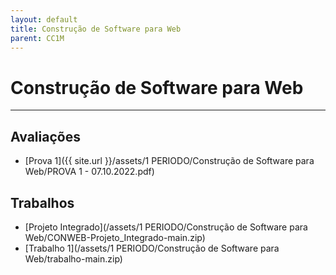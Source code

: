 ```yaml
---
layout: default
title: Construção de Software para Web
parent: CC1M
---
```


# Construção de Software para Web

---

## Avaliações

- [Prova 1]({{ site.url }}/assets/1 PERIODO/Construção de Software para Web/PROVA 1 - 07.10.2022.pdf)

## Trabalhos

- [Projeto Integrado](/assets/1 PERIODO/Construção de Software para Web/CONWEB-Projeto_Integrado-main.zip)
- [Trabalho 1](/assets/1 PERIODO/Construção de Software para Web/trabalho-main.zip)